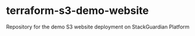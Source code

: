 # terraform-s3-demo-website
Repository for the demo S3 website deployment on StackGuardian Platform
